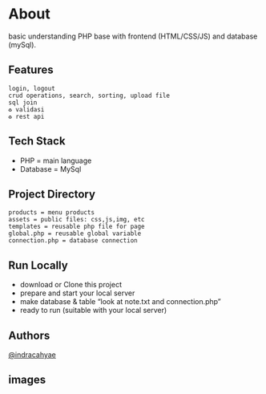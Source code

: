# About
basic understanding PHP base with frontend (HTML/CSS/JS) and database (mySql).

## Features
    login, logout
    crud operations, search, sorting, upload file
    sql join
    ♻️ validasi
    ♻️ rest api

## Tech Stack
- PHP = main language
- Database = MySql

## Project Directory
    products = menu products
    assets = public files: css,js,img, etc
    templates = reusable php file for page
    global.php = reusable global variable
    connection.php = database connection

## Run Locally
- download or Clone this project
- prepare and start your local server
- make database & table “look at note.txt and connection.php”
- ready to run (suitable with your local server)

## Authors
[@indracahyae](https://www.github.com/indraxyz)

## images


